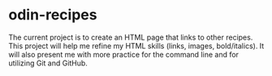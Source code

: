 # odin-recipes
The current project is to create an HTML page that links to other recipes. This project will help me refine my HTML skills (links, images, bold/italics). It will also present me with more practice for the command line and for utilizing Git and GitHub.